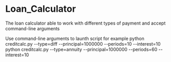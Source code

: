 # Loan_Calculator
The loan calculator able to work with different types of payment and accept command-line arguments

Use command-line arguments to launth script
for example
python creditcalc.py --type=diff --principal=1000000 --periods=10 --interest=10
python creditcalc.py --type=annuity --principal=1000000 --periods=60 --interest=10
